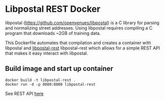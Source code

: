 # Libpostal REST Docker

libpostal (https://github.com/openvenues/libpostal) is a C library for
parsing and normalizing street addresses. Using libpostal requires
compiling a C program that downloads ~2GB of training data.

This Dockerfile automates that compilation and creates a container
with libpostal and [libpostal-rest](https://github.com/johnlonganecker/libpostal-rest) libpostal-rest which allows for a simple REST API
that makes it easy interact with libpostal.

## Build image and start up container
```
docker build -t libpostal-rest .
docker run -d -p 8080:8080 libpostal-rest
```

See REST API [here](https://github.com/johnlonganecker/libpostal-rest) 

